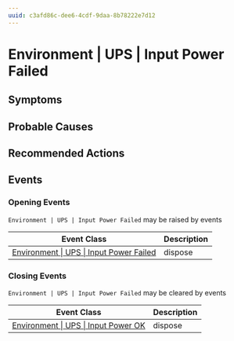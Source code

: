 ```yaml
---
uuid: c3afd86c-dee6-4cdf-9daa-8b78222e7d12
---
```

# Environment | UPS | Input Power Failed

## Symptoms

## Probable Causes

## Recommended Actions

## Events

### Opening Events
`Environment | UPS | Input Power Failed` may be raised by events

| Event Class                                                                                                     | Description |
| --------------------------------------------------------------------------------------------------------------- | ----------- |
| [Environment \| UPS \| Input Power Failed](ref://event-classes-reference/environment/ups/input-power-failed.md) | dispose     |

### Closing Events
`Environment | UPS | Input Power Failed` may be cleared by events

| Event Class                                                                                             | Description |
| ------------------------------------------------------------------------------------------------------- | ----------- |
| [Environment \| UPS \| Input Power OK](ref://event-classes-reference/environment/ups/input-power-ok.md) | dispose     |
